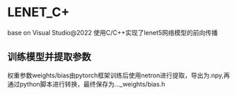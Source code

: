 # LENET_C+
base on Visual Studio@2022
使用C/C++实现了lenet5网络模型的前向传播
## 训练模型并提取参数
权重参数weights/bias由pytorch框架训练后使用netron进行提取，导出为.npy,再通过python脚本进行转换，最终保存为..._weights/bias.h
